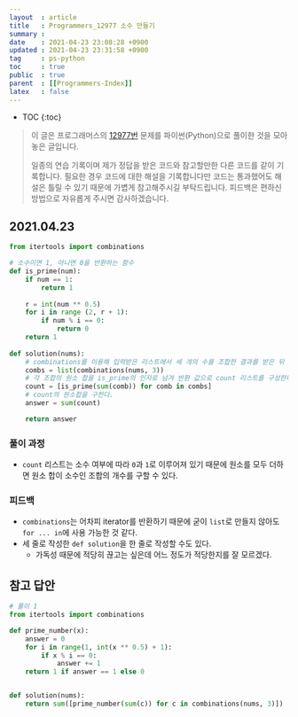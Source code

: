 ```yaml
---
layout  : article
title   : Programmers_12977 소수 만들기
summary : 
date    : 2021-04-23 23:08:28 +0900
updated : 2021-04-23 23:31:58 +0900
tag     : ps-python
toc     : true
public  : true
parent  : [[Programmers-Index]]
latex   : false
---
```

* TOC
{:toc}

>이 글은 프로그래머스의 [12977번](https://programmers.co.kr/learn/courses/30/lessons/12977) 문제를 파이썬(Python)으로 풀이한 것을 모아놓은 글입니다.
>
> 일종의 연습 기록이며 제가 정답을 받은 코드와 참고할만한 다른 코드를 같이 기록합니다. 필요한 경우 코드에 대한 해설을 기록합니다만 코드는 통과했어도 해설은 틀릴 수 있기 때문에 가볍게 참고해주시길 부탁드립니다. 피드백은 편하신 방법으로 자유롭게 주시면 감사하겠습니다.

## 2021.04.23

```python
from itertools import combinations

# 소수이면 1, 아니면 0을 반환하는 함수
def is_prime(num):
    if num == 1:
        return 1
    
    r = int(num ** 0.5)
    for i in range (2, r + 1):
        if num % i == 0:
            return 0
    return 1
    
def solution(nums):
    # combinations를 이용해 입력받은 리스트에서 세 개의 수를 조합한 결과를 받은 뒤
    combs = list(combinations(nums, 3))
    # 각 조합의 원소 합을 is_prime의 인자로 넘겨 반환 값으로 count 리스트를 구성한다.
    count = [is_prime(sum(comb)) for comb in combs]
    # count의 원소합을 구한다.
    answer = sum(count)

    return answer
```

### 풀이 과정

* `count` 리스트는 소수 여부에 따라 `0`과 `1`로 이루어져 있기 때문에 원소를 모두 더하면 원소 합이 소수인 조합의 개수를 구할 수 있다.

### 피드백

* `combinations`는 어차피 iterator를 반환하기 때문에 굳이 `list`로 만들지 않아도 `for ... in`에 사용 가능한 것 같다.
* 세 줄로 작성한 `def solution`을 한 줄로 작성할 수도 있다.
    * 가독성 때문에 적당히 끊고는 싶은데 어느 정도가 적당한지를 잘 모르겠다.

## 참고 답안

```python
# 풀이 1
from itertools import combinations

def prime_number(x):
    answer = 0
    for i in range(1, int(x ** 0.5) + 1):
        if x % i == 0:
            answer += 1
    return 1 if answer == 1 else 0


def solution(nums):
    return sum([prime_number(sum(c)) for c in combinations(nums, 3)])
```
